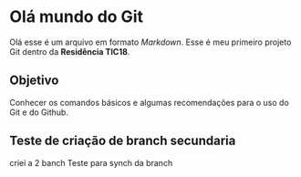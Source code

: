 # Olá mundo do Git
Olá esse é um arquivo em formato *Markdown*.
Esse é meu primeiro projeto Git dentro da **Residência
TIC18**.

## Objetivo
Conhecer os comandos básicos e algumas recomendações
para o uso do Git e do Github.

## Teste de criação de branch secundaria
criei a 2 banch
Teste para synch da branch